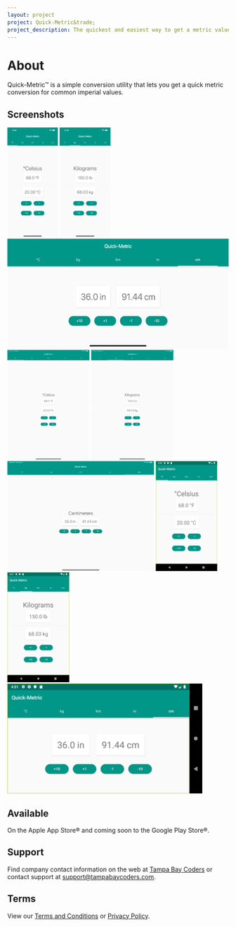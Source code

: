 ```yaml
---
layout: project
project: Quick-Metric&trade;
project_description: The quickest and easiest way to get a metric value from an imperial value.
---
```


# About

Quick-Metric&trade; is a simple conversion utility that lets you get a quick metric conversion
for common imperial values.

## Screenshots

<img src="https://raw.githubusercontent.com/jvanord/metric-converter/master/screenshots/ios/Simulator%20Screen%20Shot%20-%20iPhone%20Xs%20Max%20-%202019-08-21%20at%2016.38.23.png" alt="Simulator Screen Shot - iPhone Xs Max" height="250" />
<img src="https://raw.githubusercontent.com/jvanord/metric-converter/master/screenshots/ios/Simulator%20Screen%20Shot%20-%20iPhone%20Xs%20Max%20-%202019-08-21%20at%2016.38.26.png" alt="Simulator Screen Shot - iPhone Xs Max" height="250" />
<img src="https://raw.githubusercontent.com/jvanord/metric-converter/master/screenshots/ios/Simulator%20Screen%20Shot%20-%20iPhone%20Xs%20Max%20-%202019-08-21%20at%2016.38.45.png" alt="Simulator Screen Shot - iPhone Xs Max" height="250" />

<img src="https://raw.githubusercontent.com/jvanord/metric-converter/master/screenshots/ios/Simulator%20Screen%20Shot%20-%20iPad%20Pro%20(12.9-inch)%20(3rd%20generation)%20-%202019-08-21%20at%2017.22.13.png" alt="Simulator Screen Shot - iPad Pro (12.9-inch) (3rd generation)" height="250" />
<img src="https://raw.githubusercontent.com/jvanord/metric-converter/master/screenshots/ios/Simulator%20Screen%20Shot%20-%20iPad%20Pro%20(12.9-inch)%20(3rd%20generation)%20-%202019-08-21%20at%2017.22.18.png" alt="Simulator Screen Shot - iPad Pro (12.9-inch) (3rd generation)" height="250" />
<img src="https://raw.githubusercontent.com/jvanord/metric-converter/master/screenshots/ios/Simulator%20Screen%20Shot%20-%20iPad%20Pro%20(12.9-inch)%20(3rd%20generation)%20-%202019-08-21%20at%2017.22.24.png" alt="Simulator Screen Shot - iPad Pro (12.9-inch) (3rd generation)" height="250" />

<img src="https://raw.githubusercontent.com/jvanord/metric-converter/master/screenshots/pixel/Screenshot_1566417660.png" alt="Android Screenshot" height="250" />
<img src="https://raw.githubusercontent.com/jvanord/metric-converter/master/screenshots/pixel/Screenshot_1566417666.png" alt="Android Screenshot" height="250" />
<img src="https://raw.githubusercontent.com/jvanord/metric-converter/master/screenshots/pixel/Screenshot_1566417679.png" alt="Android Screenshot" height="250" />

## Available

On the Apple App Store&reg; and coming soon to the Google Play Store&reg;.

## Support

Find company contact information on the web at [Tampa Bay Coders](https://www.tampabaycoders.com) or contact support at <support@tampabaycoders.com>.

## Terms

View our [Terms and Conditions](terms) or [Privacy Policy](privacy).
